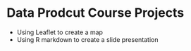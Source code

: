 # Data Prodcut Course Projects
- Using Leaflet to create a map
- Using R markdown to create a slide presentation
